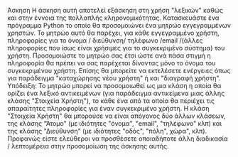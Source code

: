 Άσκηση
Η άσκηση αυτή αποτελεί εξάσκηση στη χρήση "λεξικών" καθώς και στην έννοια της πολλαπλής
κληρονομικότητας.
Κατασκευάστε ένα πρόγραμμα Python το οποίο θα προσομοιώνει ένα μητρώο εγγεγραμμένων χρηστών. Το
μητρώο αυτό θα παρέχει, για κάθε εγγεγραμμένο χρήστη, πληροφορίες για το όνομα / διεύθυνση/ τηλέφωνο /email
/(άλλες πληροφορίες που ίσως είναι χρήσιμες για το συγκεκριμένο σύστημα) του χρήστη.
Προσομοιώστε το μητρώο σας έτσι ώστε ανά πάσα στιγμή η πληροφορία θα πρέπει να σας παρέχεται δίνοντας
μόνο το όνομα του συγκεκριμένου χρήστη. Επίσης θα μπορείτε να εκτελέσετε ενέργειες όπως για παράδειγμα
"καταχώρησης νέου χρήστη" ή και "διαγραφή χρήστη".
Υπόδειξη: To μητρώο μπορεί να προσομοιωθεί ως μια κλάση η οποία θα ορίζει ένα λεξικό αντικειμένων (για
παράδειγμα αντικείμενα μιας άλλης κλάσης "Στοιχεία Χρήστη"), το κάθε ένα από τα οποία θα περιέχει τις
απαραίτητες πληροφορίες για έναν συγκεκριμένο χρήστη. Η κλάση "Στοιχεία Χρήστη" θα μπορούσε να είναι
απόγονος δύο άλλων κλάσεων, της κλάσης "Άτομο" (με ιδιότητες "όνομα", "email", "τηλέφωνο" κλπ) και της
κλάσης "Διεύθυνση" (με ιδιότητες "οδός", "πόλη", χώρα", κλπ).
Προφανώς είστε ελεύθεροι να προσθέσετε οποιαδήποτε άλλη διαδικασία / λεπτομέρεια στην προσομοίωση της
άσκησης αυτής.